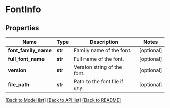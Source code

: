 # FontInfo

## Properties
Name | Type | Description | Notes
------------ | ------------- | ------------- | -------------
**font_family_name** | **str** | Family name of the font. | [optional] 
**full_font_name** | **str** | Full name of the font. | [optional] 
**version** | **str** | Version string of the font. | [optional] 
**file_path** | **str** | Path to the font file if any. | [optional] 

[[Back to Model list]](../README.md#documentation-for-models) [[Back to API list]](../README.md#documentation-for-api-endpoints) [[Back to README]](../README.md)



